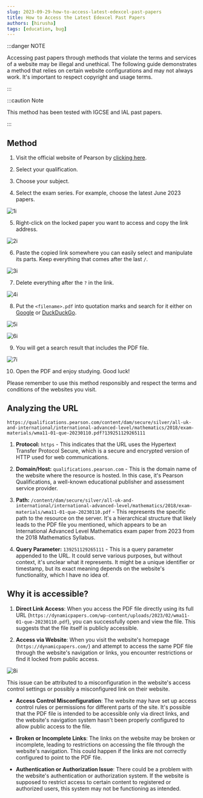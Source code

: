 ```yaml
---
slug: 2023-09-29-how-to-access-latest-edexcel-past-papers
title: How to Access the Latest Edexcel Past Papers
authors: [hirusha]
tags: [education, bug]
---
```


:::danger NOTE

Accessing past papers through methods that violate the terms and services of a website may be illegal and unethical. The following guide demonstrates a method that relies on certain website configurations and may not always work. It's important to respect copyright and usage terms.

:::


:::caution Note

This method has been tested with IGCSE and IAL past papers.

:::


## Method

1. Visit the official website of Pearson by [clicking here](https://qualifications.pearson.com/en/support/support-topics/exams/past-papers.html).

<!--truncate-->

2. Select your qualification.

3. Choose your subject.


4. Select the exam series. For example, choose the latest June 2023 papers.

![1i](./1.jpg)

5. Right-click on the locked paper you want to access and copy the link address.

![2i](./2.jpg)

6. Paste the copied link somewhere you can easily select and manipulate its parts. Keep everything that comes after the last `/`.

![3i](./3.jpg)


7. Delete everything after the `?` in the link.

![4i](./4.jpg)

8. Put the `<filename>.pdf` into quotation marks and search for it either on [Google](https://google.com) or [DuckDuckGo](https://duckduckgo.com).

![5i](./5.jpg)

![6i](./6.jpg)

9. You will get a search result that includes the PDF file.

![7i](./7.jpg)

10. Open the PDF and enjoy studying. Good luck!

Please remember to use this method responsibly and respect the terms and conditions of the websites you visit.


## Analyzing the URL

```
https://qualifications.pearson.com/content/dam/secure/silver/all-uk-and-international/international-advanced-level/mathematics/2018/exam-materials/wma11-01-que-20230110.pdf?139251129265111
```

1. **Protocol:** `https` - This indicates that the URL uses the Hypertext Transfer Protocol Secure, which is a secure and encrypted version of HTTP used for web communications.

2. **Domain/Host:** `qualifications.pearson.com` - This is the domain name of the website where the resource is hosted. In this case, it's Pearson Qualifications, a well-known educational publisher and assessment service provider.

3. **Path:** `/content/dam/secure/silver/all-uk-and-international/international-advanced-level/mathematics/2018/exam-materials/wma11-01-que-20230110.pdf` - This represents the specific path to the resource on the server. It's a hierarchical structure that likely leads to the PDF file you mentioned, which appears to be an International Advanced Level Mathematics exam paper from 2023 from the 2018 Mathematics Syllabus.

4. **Query Parameter:** `139251129265111` - This is a query parameter appended to the URL. It could serve various purposes, but without context, it's unclear what it represents. It might be a unique identifier or timestamp, but its exact meaning depends on the website's functionality, which I have no idea of.

## Why it is accessible?

1. **Direct Link Access**: When you access the PDF file directly using its full URL (`https://dynamicpapers.com/wp-content/uploads/2023/02/wma11-01-que-20230110.pdf`), you can successfully open and view the file. This suggests that the file itself is publicly accessible.

2. **Access via Website**: When you visit the website's homepage (`https://dynamicpapers.com/`) and attempt to access the same PDF file through the website's navigation or links, you encounter restrictions or find it locked from public access.

![8i](./8.jpg)

This issue can be attributed to a misconfiguration in the website's access control settings or possibly a misconfigured link on their website.

- **Access Control Misconfiguration**: The website may have set up access control rules or permissions for different parts of the site. It's possible that the PDF file is intended to be accessible only via direct links, and the website's navigation system hasn't been properly configured to allow public access to the file.

- **Broken or Incomplete Links**: The links on the website may be broken or incomplete, leading to restrictions on accessing the file through the website's navigation. This could happen if the links are not correctly configured to point to the PDF file.

- **Authentication or Authorization Issue**: There could be a problem with the website's authentication or authorization system. If the website is supposed to restrict access to certain content to registered or authorized users, this system may not be functioning as intended.


